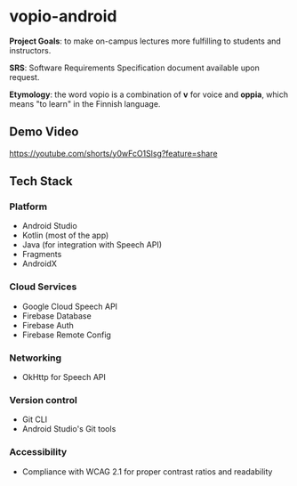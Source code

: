 # vopio-android

**Project Goals**:  to make on-campus lectures more fulfilling to students and instructors.

**SRS**: Software Requirements Specification document available upon request.

**Etymology**: the word vopio is a combination of **v** for voice and **oppia**, which means "to learn" in the Finnish language.

## Demo Video
https://youtube.com/shorts/y0wFcO1Slsg?feature=share

## Tech Stack
### Platform
* Android Studio
* Kotlin (most of the app)
* Java (for integration with Speech API)
* Fragments
* AndroidX

### Cloud Services
* Google Cloud Speech API
* Firebase Database
* Firebase Auth
* Firebase Remote Config

### Networking
* OkHttp for Speech API

### Version control
* Git CLI
* Android Studio's Git tools

### Accessibility
* Compliance with WCAG 2.1 for proper contrast ratios and readability
